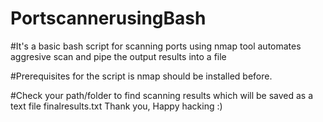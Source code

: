# PortscannerusingBash

#It's a basic bash script for scanning ports using nmap tool automates aggresive scan and pipe the output results into a file

#Prerequisites for the script is nmap should be installed before.

#Check your path/folder to find scanning results which will be saved as a text file finalresults.txt
Thank you, Happy hacking :)

